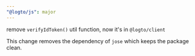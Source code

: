 ```yaml
---
"@logto/js": major
---
```


remove `verifyIdToken()` util function, now it's in `@logto/client`

This change removes the dependency of `jose` which keeps the package clean.
